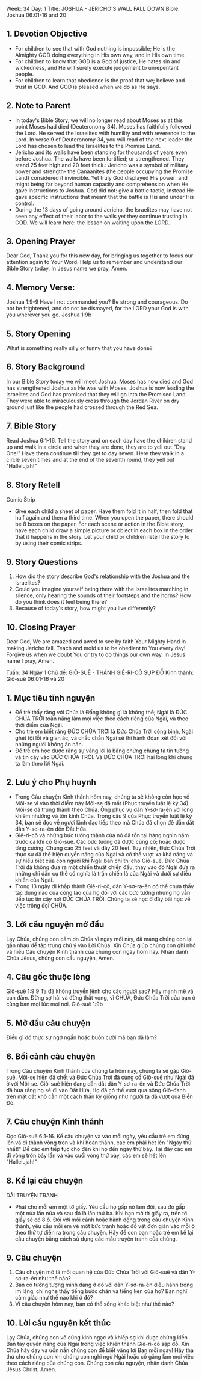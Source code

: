Week: 34
Day: 1
Title:  JOSHUA - JERICHO'S WALL FALL DOWN
Bible: Joshua 06:01-16 and 20

## 1. Devotion Objective
- For children to see that with God nothing is impossible; He is the Almighty GOD doing everything in His own way, and in His own time.
- For children to know that GOD is a God of justice, He hates sin and wickedness, and He will surely execute judgement to unrepentant people.
- For children to learn that obedience is the proof that we; believe and trust in GOD. And GOD is pleased when we do as He says.

## 2. Note to Parent
- In today's Bible Story, we will no longer read about Moses as at this point Moses had died (Deuteronomy 34). Moses has faithfully followed the Lord. He served the Israelites with humility and with reverence to the Lord. In verse 9 of Deuteronomy 34, you will read of the next leader the Lord has chosen to lead the Israelites to the Promise Land.
- Jericho and its walls have been standing for thousands of years even before Joshua. The walls have been fortified; or strengthened. They stand 25 feet high and 20 feet thick.: Jericho was a symbol of military power and strength- the Canaanites (the people occupying the Promise Land) considered it invincible. Yet truly God displayed His power: and might being far beyond human capacity and comprehension when He gave instructions to Joshua. God did not: give a battle tactic, instead He gave specific instructions that meant that the battle is His and under His control.
- During the 13 days of going around Jericho, the Israelites may have not seen any effect of their labor to the walls yet they continue trusting in GOD. We will learn here: the lesson on waiting upon the LORD.

## 3. Opening Prayer
Dear God, Thank you for this new day, for bringing us together to focus our attention again to Your Word. Help us to remember and understand our Bible Story today. In Jesus name we pray, Amen.

## 4. Memory Verse:
Joshua 1:9-9 Have I not commanded you? Be strong and courageous. Do not be frightened, and do not be dismayed, for the LORD your God is with you wherever you go. Joshua 1:9b

## 5. Story Opening
What is something really silly or funny that you have done?

## 6. Story Background
In our Bible Story today we will meet Joshua. Moses has now died and God has strengthened Joshua as He was with Moses. Joshua is now leading the Israelites and God has promised that they will go into the Promised Land. They were able to miraculously cross through the Jordan River on dry ground just like the people had crossed through the Red Sea.
## 7. Bible Story
 Read Joshua 6:1-16. Tell the story and on each day have the children stand up and walk in a circle and when they are done, they are to yell out "Day One!" Have them continue till they get to day seven. Here they walk in a circle seven times and at the end of the seventh round, they yell out "Hallelujah!"
## 8. Story Retell
 Comic Štrip
- Give each child a sheet of paper. Have them fold it in half, then fold that half again and then a third time. When you open the paper, there should be 8 boxes on the paper. For each scene or action in the Bible story, have each child draw a simple picture or object in each box in the order that it happens in the story. Let your child or children retell the story to by using their comic strips.
## 9. Story Questions
1. How did the story describe God's relationship with the Joshua and the Israelites?
2. Could you imagine yourself being there with the Israelites marching in silence, only hearing the sounds of their footsteps and the horns? How do you think does it feel being there?
3. Because of today's story, how might you live differently?

## 10. Closing Prayer
Dear God, We are amazed and awed to see by faith Your Mighty Hand in making Jericho fall. Teach and mold us to be obedient to You every day! Forgive us when we doubt You or try to do things our own way. In Jesus name I pray, Amen.


Tuần: 34
Ngày 1
Chủ đề: GIÔ-SUÊ - THÀNH GIÊ-RI-CÔ SỤP ĐỖ
Kinh thánh: Giô-suê 06:01-16 và 20

## 1. Mục tiêu tĩnh nguyện
- Để trẻ thấy rằng với Chúa là Đấng không gì là không thể; Ngài là ĐỨC CHÚA TRỜI toàn năng làm mọi việc theo cách riêng của Ngài, và theo thời điểm của Ngài.
- Cho trẻ em biết rằng ĐỨC CHÚA TRỜI là Đức Chúa Trời công bình, Ngài ghét tội lỗi và gian ác, và chắc chắn Ngài sẽ thi hành đóan xét đối với những người không ăn năn.
- Để trẻ em học được rằng sự vâng lời là bằng chứng chúng ta tin tưởng và tin cậy vào ĐỨC CHÚA TRỜI. Và ĐỨC CHÚA TRỜI hài lòng khi chúng ta làm theo lời Ngài.

## 2. Lưu ý cho Phụ huynh
- Trong Câu chuyện Kinh thánh hôm nay, chúng ta sẽ không còn học về Môi-se vì vào thời điểm này Môi-se đã mất (Phục truyền luật lệ ký 34). Môi-se đã trung thành theo Chúa. Ông phục vụ dân Y-sơ-ra-ên với lòng khiêm nhường và tôn kính Chúa. Trong câu 9 của Phục truyền luật lệ ký 34, bạn sẽ đọc về người lãnh đạo tiếp theo mà Chúa đã chọn để dẫn dắt dân Y-sơ-ra-ên đến Đất Hứa.
- Giê-ri-cô và những bức tường thành của nó đã tồn tại hàng nghìn năm trước cả khi có Giô-suê. Các bức tường đã được củng cố; hoặc được tăng cường. Chúng cao 25 ​​feet và dày 20 feet. Tuy nhiên, Đức Chúa Trời thực sự đã thể hiện quyền năng của Ngài và có thể vượt xa khả năng và sự hiểu biết của con người khi Ngài ban chỉ thị cho Giô-suê. Đức Chúa Trời đã không đưa ra một chiến thuật chiến đấu, thay vào đó Ngài đưa ra những chỉ dẫn cụ thể có nghĩa là trận chiến là của Ngài và dưới sự điều khiển của Ngài.
- Trong 13 ngày đi khắp thành Giê-ri-cô, dân Y-sơ-ra-ên có thể chưa thấy tác dụng nào của công lao của họ đối với các bức tường nhưng họ vẫn tiếp tục tin cậy nơi ĐỨC CHÚA TRỜI. Chúng ta sẽ học ở đây bài học về việc trông đợi CHÚA.

## 3. Lời cầu nguyện mở đầu
Lạy Chúa, chúng con cảm ơn Chúa vì ngày mới này, đã mang chúng con lại gần nhau để tập trung chú ý vào Lời Chúa. Xin Chúa giúp chúng con ghi nhớ và hiểu Câu chuyện Kinh thánh của chúng con ngày hôm nay. Nhân danh Chúa Jêsus, chúng con cầu nguyện, Amen.

## 4. Câu gốc thuộc lòng
Giô-suê 1:9
 9 Ta đã không truyền lệnh cho các ngươi sao? Hãy mạnh mẽ và can đảm. Đừng sợ hãi và đừng thất vọng, vì CHÚA, Đức Chúa Trời của bạn ở cùng bạn mọi lúc mọi nơi. Giô-suê 1:9b

## 5. Mở đầu câu chuyện
Điều gì đó thực sự ngớ ngẩn hoặc buồn cười mà bạn đã làm?

## 6. Bối cảnh câu chuyện
Trong Câu chuyện Kinh thánh của chúng ta hôm nay, chúng ta sẽ gặp Giô-suê. Môi-se hiện đã chết và Đức Chúa Trời đã củng cố Giô-suê như Ngài đã ở với Môi-se. Giô-suê hiện đang dẫn dắt dân Y-sơ-ra-ên và Đức Chúa Trời đã hứa rằng họ sẽ đi vào Đất Hứa. Họ đã có thể vượt qua sông Giô-đanh trên mặt đất khô cằn một cách thần kỳ giống như người ta đã vượt qua Biển Đỏ.
## 7. Câu chuyện Kinh thánh
 Đọc Giô-suê 6:1-16. Kể câu chuyện và vào mỗi ngày, yêu cầu trẻ em đứng lên và đi thành vòng tròn và khi hoàn thành, các em phải hét lên "Ngày thứ nhất!" Để các em tiếp tục cho đến khi họ đến ngày thứ bảy. Tại đây các em đi vòng tròn bảy lần và vào cuối vòng thứ bảy, các em sẽ hét lên "Hallelujah!"

## 8. Kể lại câu chuyện
DẢI TRUYỆN TRANH
- Phát cho mỗi em một tờ giấy. Yêu cầu họ gấp nó làm đôi, sau đó gấp một nửa lần nữa và sau đó là lần thứ ba. Khi bạn mở tờ giấy ra, trên tờ giấy sẽ có 8 ô. Đối với mỗi cảnh hoặc hành động trong câu chuyện Kinh thánh, yêu cầu mỗi em vẽ một bức tranh hoặc đồ vật đơn giản vào mỗi ô theo thứ tự diễn ra trong câu chuyện. Hãy để con bạn hoặc trẻ em kể lại câu chuyện bằng cách sử dụng các mẩu truyện tranh của chúng.

## 9. Câu chuyện
1. Câu chuyện mô tả mối quan hệ của Đức Chúa Trời với Giô-suê và dân Y-sơ-ra-ên như thế nào?
2. Bạn có tưởng tượng mình đang ở đó với dân Y-sơ-ra-ên diễu hành trong im lặng, chỉ nghe thấy tiếng bước chân và tiếng kèn của họ? Bạn nghĩ cảm giác như thế nào khi ở đó?
3. Vì câu chuyện hôm nay, bạn có thể sống khác biệt như thế nào?

## 10. Lời cầu nguyện kết thúc
Lạy Chúa, chúng con vô cùng kinh ngạc và khiếp sợ khi được chứng kiến ​​Bàn tay quyền năng của Ngài trong việc khiến thành Giê-ri-cô sập đỗ. Xin Chúa hãy dạy và uốn nắn chúng con  để biết vâng lời Bạn mỗi ngày! Hãy tha thứ cho chúng con khi chúng con nghi ngờ Ngài hoặc cố gắng làm mọi việc theo cách riêng của chúng con. Chúng con cầu nguyện, nhân danh Chúa Jêsus Christ, Amen.
